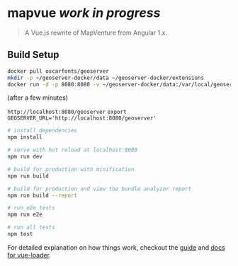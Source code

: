 # mapvue _work in progress_

> A Vue.js rewrite of MapVenture from Angular 1.x.

## Build Setup

``` bash
docker pull oscarfonts/geoserver
mkdir -p ~/geoserver-docker/data ~/geoserver-docker/extensions
docker run -d -p 8080:8080 -v ~/geoserver-docker/data:/var/local/geoserver -v ~/geoserver-docker/extensions:/var/local/geoserver-exts/ --name=geoserver oscarfonts/geoserver
```

(after a few minutes)

`http://localhost:8080/geoserver`
`export GEOSERVER_URL='http://localhost:8080/geoserver'`

``` bash
# install dependencies
npm install

# serve with hot reload at localhost:8080
npm run dev

# build for production with minification
npm run build

# build for production and view the bundle analyzer report
npm run build --report

# run e2e tests
npm run e2e

# run all tests
npm test
```

For detailed explanation on how things work, checkout the [guide](http://vuejs-templates.github.io/webpack/) and [docs for vue-loader](http://vuejs.github.io/vue-loader).
